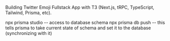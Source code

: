 Building Twitter Emoji Fullstack App with T3 (Next.js, tRPC, TypeScript, Tailwind, Prisma, etc).

npx prisma studio -- access to database schema
npx prisma db push -- this tells prisma to take current state of schema and set it to the database (synchronizing with it)
